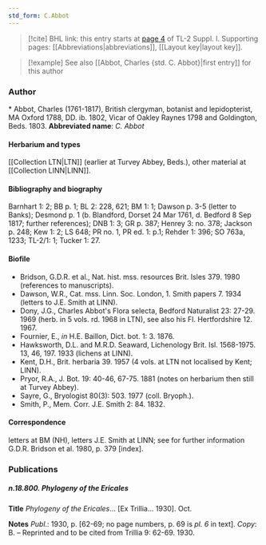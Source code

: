 ```yaml
---
std_form: C.Abbot
---
```


> [!cite] BHL link: this entry starts at [page 4](https://www.biodiversitylibrary.org/page/33264771) of TL-2 Suppl. I.
> Supporting pages: [[Abbreviations|abbreviations]], [[Layout key|layout key]].

> [!example] See also [[Abbot, Charles {std. C. Abbot}|first entry]] for this author

### Author

\* Abbot, Charles (1761-1817), British clergyman, botanist and lepidopterist, MA Oxford 1788, DD. ib. 1802, Vicar of Oakley Raynes 1798 and Goldington, Beds. 1803. 
**Abbreviated name**: *C. Abbot*

#### Herbarium and types

[[Collection LTN|LTN]] (earlier at Turvey Abbey, Beds.), other material at [[Collection LINN|LINN]].

#### Bibliography and biography

Barnhart 1: 2; BB p. 1; BL 2: 228, 621; BM 1: 1; Dawson p. 3-5 (letter to Banks); Desmond p. 1 (b. Blandford, Dorset 24 Mar 1761, d. Bedford 8 Sep 1817; further references); DNB 1: 3; GR p. 387; Henrey 3: no. 378; Jackson p. 248; Kew 1: 2; LS 648; PR no. 1, PR ed. 1: p.1; Rehder 1: 396; SO 763a, 1233; TL-2/1: 1; Tucker 1: 27.

#### Biofile

- Bridson, G.D.R. et al., Nat. hist. mss. resources Brit. Isles 379. 1980 (references to manuscripts).
- Dawson, W.R., Cat. mss. Linn. Soc. London, 1. Smith papers 7. 1934 (letters to J.E. Smith at LINN).
- Dony, J.G., Charles Abbot's Flora selecta, Bedford Naturalist 23: 27-29. 1969 (herb. in 5 vols. rd. 1968 in LTN), see also his Fl. Hertfordshire 12. 1967.
- Fournier, E., *in* H.E. Baillon, Dict. bot. 1: 3. 1876.
- Hawksworth, D.L. and M.R.D. Seaward, Lichenology Brit. Isl. 1568-1975. 13, 46, 197. 1933 (lichens at LINN).
- Kent, D.H., Brit. herbaria 39. 1957 (4 vols. at LTN not localised by Kent; LINN).
- Pryor, R.A., J. Bot. 19: 40-46, 67-75. 1881 (notes on herbarium then still at Turvey Abbey).
- Sayre, G., Bryologist 80(3): 503. 1977 (coll. Bryoph.).
- Smith, P., Mem. Corr. J.E. Smith 2: 84. 1832.

#### Correspondence

letters at BM (NH), letters J.E. Smith at LINN; see for further information G.D.R. Bridson et al. 1980, p. 379 \[index\].

### Publications

##### n.18.800. Phylogeny of the Ericales

**Title**
*Phylogeny of the Ericales*... \[Ex Trillia... 1930\]. Oct.

**Notes**
*Publ*.: 1930, p. \[62-69; no page numbers, p. 69 is *pl. 6* in text\]. *Copy*: B. – Reprinted and to be cited from Trillia 9: 62-69. 1930.

